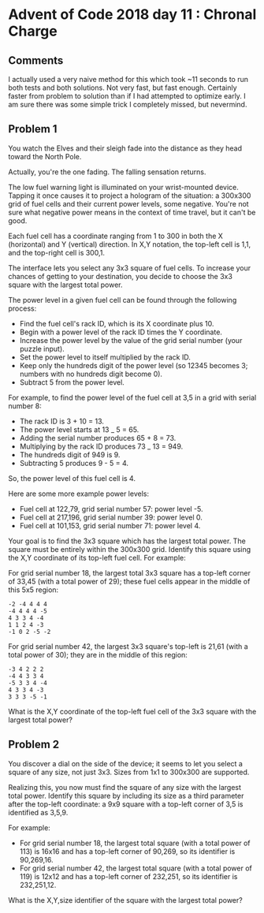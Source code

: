 # Advent of Code 2018 day 11 : Chronal Charge

## Comments

I actually used a very naive method for this which took ~11 seconds to run both tests
and both solutions. Not very fast, but fast enough. Certainly faster from problem to
solution than if I had attempted to optimize early. I am sure there was some simple
trick I completely missed, but nevermind.

## Problem 1

You watch the Elves and their sleigh fade into the distance as they head toward the North Pole.

Actually, you're the one fading. The falling sensation returns.

The low fuel warning light is illuminated on your wrist-mounted device. Tapping it once causes it to project a hologram of the situation: a 300x300 grid of fuel cells and their current power levels, some negative. You're not sure what negative power means in the context of time travel, but it can't be good.

Each fuel cell has a coordinate ranging from 1 to 300 in both the X (horizontal) and Y (vertical) direction. In X,Y notation, the top-left cell is 1,1, and the top-right cell is 300,1.

The interface lets you select any 3x3 square of fuel cells. To increase your chances of getting to your destination, you decide to choose the 3x3 square with the largest total power.

The power level in a given fuel cell can be found through the following process:

- Find the fuel cell's rack ID, which is its X coordinate plus 10.
- Begin with a power level of the rack ID times the Y coordinate.
- Increase the power level by the value of the grid serial number (your puzzle input).
- Set the power level to itself multiplied by the rack ID.
- Keep only the hundreds digit of the power level (so 12345 becomes 3; numbers with no hundreds digit become 0).
- Subtract 5 from the power level.

For example, to find the power level of the fuel cell at 3,5 in a grid with serial number 8:

- The rack ID is 3 + 10 = 13.
- The power level starts at 13 \_ 5 = 65.
- Adding the serial number produces 65 + 8 = 73.
- Multiplying by the rack ID produces 73 \_ 13 = 949.
- The hundreds digit of 949 is 9.
- Subtracting 5 produces 9 - 5 = 4.

So, the power level of this fuel cell is 4.

Here are some more example power levels:

- Fuel cell at 122,79, grid serial number 57: power level -5.
- Fuel cell at 217,196, grid serial number 39: power level 0.
- Fuel cell at 101,153, grid serial number 71: power level 4.

Your goal is to find the 3x3 square which has the largest total power. The square must be entirely within the 300x300 grid. Identify this square using the X,Y coordinate of its top-left fuel cell. For example:

For grid serial number 18, the largest total 3x3 square has a top-left corner of 33,45 (with a total power of 29); these fuel cells appear in the middle of this 5x5 region:

```
-2 -4 4 4 4
-4 4 4 4 -5
4 3 3 4 -4
1 1 2 4 -3
-1 0 2 -5 -2
```

For grid serial number 42, the largest 3x3 square's top-left is 21,61 (with a total power of 30); they are in the middle of this region:

```
-3 4 2 2 2
-4 4 3 3 4
-5 3 3 4 -4
4 3 3 4 -3
3 3 3 -5 -1
```

What is the X,Y coordinate of the top-left fuel cell of the 3x3 square with the largest total power?

## Problem 2

You discover a dial on the side of the device; it seems to let you select a square of any size, not just 3x3. Sizes from 1x1 to 300x300 are supported.

Realizing this, you now must find the square of any size with the largest total power. Identify this square by including its size as a third parameter after the top-left coordinate: a 9x9 square with a top-left corner of 3,5 is identified as 3,5,9.

For example:

- For grid serial number 18, the largest total square (with a total power of 113) is 16x16 and has a top-left corner of 90,269, so its identifier is 90,269,16.
- For grid serial number 42, the largest total square (with a total power of 119) is 12x12 and has a top-left corner of 232,251, so its identifier is 232,251,12.

What is the X,Y,size identifier of the square with the largest total power?
